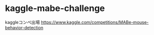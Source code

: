 # kaggle-mabe-challenge
kaggleコンペ出場
https://www.kaggle.com/competitions/MABe-mouse-behavior-detection
